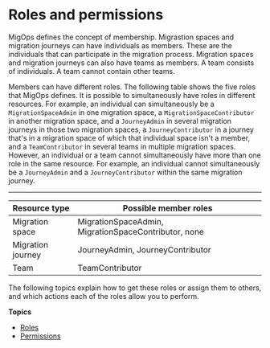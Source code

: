 # Roles and permissions<a name="permissions"></a>

MigOps defines the concept of membership\. Migrastion spaces and migration journeys can have individuals as members\. These are the individuals that can participate in the migration process\. Migration spaces and migration journeys can also have teams as members\. A team consists of individuals\. A team cannot contain other teams\. 

Members can have different roles\. The following table shows the five roles that MigOps defines\. It is possible to simultaneously have roles in different resources\. For example, an individual can simultaneously be a `MigrationSpaceAdmin` in one migration space, a `MigrationSpaceContributor` in another migration space, and a `JourneyAdmin` in several migration journeys in those two migration spaces, a `JourneyContributor` in a journey that's in a migration space of which that individual space isn't a member, and a `TeamContributor` in several teams in multiple migration spaces\. However, an individual or a team cannot simultaneously have more than one role in the same resource\. For example, an individual cannot simultaneously be a `JourneyAdmin` and a `JourneyContributor` within the same migration journey\.


****  

| Resource type | Possible member roles | 
| --- | --- | 
| Migration space | MigrationSpaceAdmin, MigrationSpaceContributor, none | 
| Migration journey | JourneyAdmin, JourneyContributor | 
| Team | TeamContributor | 

The following topics explain how to get these roles or assign them to others, and which actions each of the roles allow you to perform\.

**Topics**
+ [Roles](roles.md)
+ [Permissions](permissions-table.md)